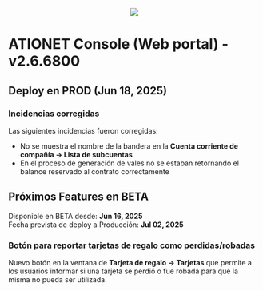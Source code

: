 <p align="center">
  <img src="https://github.com/Ationet/ationetdocs/raw/master/Content/Images/ATIOnetLogo_250x70.png" />
</p>

# ATIONET Console (Web portal) - v2.6.6800

## Deploy en PROD (Jun 18, 2025)

### Incidencias corregidas
Las siguientes incidencias fueron corregidas:
  - No se muestra el nombre de la bandera en la **Cuenta corriente de compañía -> Lista de subcuentas**
  - En el proceso de generación de vales no se estaban retornando el balance reservado al contrato correctamente

## Próximos Features en BETA
Disponible en BETA desde: **Jun 16, 2025** <br>
Fecha prevista de deploy a Producción: **Jul 02, 2025**
### Botón para reportar tarjetas de regalo como perdidas/robadas
Nuevo botón en la ventana de **Tarjeta de regalo -> Tarjetas** que permite a los usuarios informar si una tarjeta se perdió o fue robada para que la misma no pueda ser utilizada.
